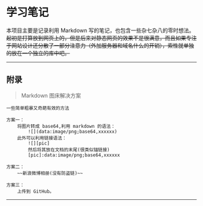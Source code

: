 # 学习笔记

本项目主要是记录利用 Markdown 写的笔记，也包含一些杂七杂八的零时想法。~~起初是打算放到网页上的，但是后来对静态网页的效果不是很满意，而且如果专注于网站设计还分散了一部分注意力（外加服务器和域名什么的开销），索性就单独的放在一个独立的库中吧。~~

------

## 附录

> Markdown 图床解决方案

    一些简单粗暴又奇葩有效的方法
    
    方案一：
        将图片转成 base64,利用 markdown 的语法：
            ![](data:image/png;base64,xxxxxx)
        此外可以利用链接语法：
            ![][pic]
            然后将其放在文档的末尾(很类似锚链接)
            [pic]:data:image/png;base64,xxxxxx
    
    方案二：
        ~~新浪微博相册(没有防盗链)~~
    
    方案三：
        上传到 GitHub。

---